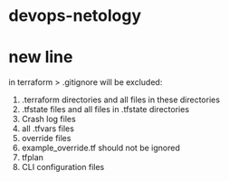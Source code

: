 # devops-netology
# new line

in terraform > .gitignore will be excluded:
1) .terraform directories and all files in these directories
2) .tfstate files and all files in .tfstate directories
3) Crash log files
4) all .tfvars files
5) override files
6) example_override.tf should not be ignored
7) tfplan
8) CLI configuration files
